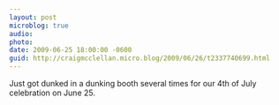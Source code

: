 ```yaml
---
layout: post
microblog: true
audio: 
photo: 
date: 2009-06-25 18:00:00 -0600
guid: http://craigmcclellan.micro.blog/2009/06/26/t2337740699.html
---
```

Just got dunked in a dunking booth several times for our 4th of July celebration on June 25.
